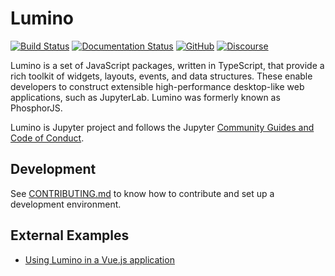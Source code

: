 # Lumino

[![Build Status](https://github.com/jupyterlab/lumino/workflows/Tests/badge.svg?branch=master)](https://github.com/jupyterlab/lumino/actions?query=branch%3Amaster+workflow%3A%22Tests%22)
[![Documentation Status](https://readthedocs.org/projects/jupyterlab/badge/?version=stable)](http://lumino.readthedocs.io/en/stable/)
[![GitHub](https://img.shields.io/badge/issue_tracking-github-blue.svg)](https://github.com/jupyterlab/lumino/issues)
[![Discourse](https://img.shields.io/badge/help_forum-discourse-blue.svg)](https://discourse.jupyter.org/c/jupyterlab)

Lumino is a set of JavaScript packages, written in TypeScript, that provide
a rich toolkit of widgets, layouts, events, and data structures. These enable
developers to construct extensible high-performance desktop-like web
applications, such as JupyterLab. Lumino was formerly known as PhosphorJS.

Lumino is Jupyter project and follows the Jupyter
[Community Guides and Code of Conduct](https://jupyter.readthedocs.io/en/latest/community/content-community.html).

## Development

See [CONTRIBUTING.md](./CONTRIBUTING.md) to know how to contribute and set up
a development environment.

## External Examples

- [Using Lumino in a Vue.js application](https://github.com/kinow/vue-lumino)
